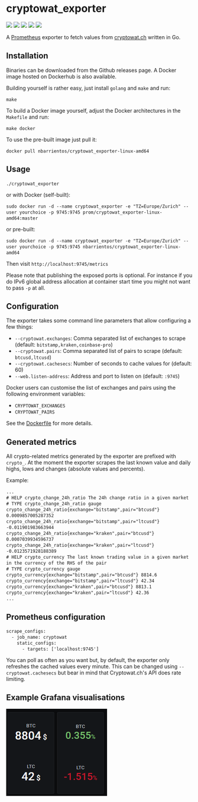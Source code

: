 # cryptowat_exporter 

[![](https://github.com/nbarrientos/cryptowat_exporter/workflows/Build/badge.svg)](https://github.com/nbarrientos/cryptowat_exporter/actions?query=workflow%3ABuild) 
[![](https://github.com/nbarrientos/cryptowat_exporter/workflows/Release/badge.svg)](https://github.com/nbarrientos/cryptowat_exporter/actions?query=workflow%3ARelease)
[![](https://img.shields.io/docker/pulls/nbarrientos/cryptowat_exporter-linux-amd64.svg?maxAge=604800)](https://hub.docker.com/r/nbarrientos/cryptowat_exporter-linux-amd64)
[![](https://img.shields.io/github/v/release/nbarrientos/cryptowat_exporter)](https://github.com/nbarrientos/cryptowat_exporter/releases)
![](https://img.shields.io/github/go-mod/go-version/nbarrientos/cryptowat_exporter)

A [Prometheus](https://prometheus.io/) exporter to fetch values from [cryptowat.ch](https://cryptowat.ch) written in Go.

## Installation

Binaries can be downloaded from the Github releases page. A Docker image hosted on Dockerhub is also available.

Building yourself is rather easy, just install `golang` and `make` and run:

```
make
```

To build a Docker image yourself, adjust the Docker architectures in the `Makefile` and run:

```
make docker
```

To use the pre-built image just pull it:

```
docker pull nbarrientos/cryptowat_exporter-linux-amd64
```

## Usage

```
./cryptowat_exporter
```

or with Docker (self-built):

```
sudo docker run -d --name cryptowat_exporter -e "TZ=Europe/Zurich" --user yourchoice -p 9745:9745 prom/cryptowat_exporter-linux-amd64:master
```

or pre-built:

```
sudo docker run -d --name cryptowat_exporter -e "TZ=Europe/Zurich" --user yourchoice -p 9745:9745 nbarrientos/cryptowat_exporter-linux-amd64
```

Then visit `http://localhost:9745/metrics`

Please note that publishing the exposed ports is optional. For instance if you do IPv6 global address allocation at container start time
you might not want to pass `-p` at all.

## Configuration

The exporter takes some command line parameters that allow configuring a few things:

* `--cryptowat.exchanges`: Comma separated list of exchanges to scrape (default: `bitstamp,kraken,coinbase-pro`)
* `--cryptowat.pairs`: Comma separated list of pairs to scrape (default: `btcusd,ltcusd`)
* `--cryptowat.cachesecs`: Number of seconds to cache values for (default: 60)
* `--web.listen-address`: Address and port to listen on (default: `:9745`)

Docker users can customise the list of exchanges and pairs using the following environment variables:

* `CRYPTOWAT_EXCHANGES`
* `CRYPTOWAT_PAIRS`

See the [Dockerfile](https://github.com/nbarrientos/cryptowat_exporter/blob/master/Dockerfile) for more details.

## Generated metrics

All crypto-related metrics generated by the exporter are prefixed with `crypto_`. At the moment the exporter scrapes the last known value and daily highs, lows and changes (absolute values and percents).

Example:

```
...
# HELP crypto_change_24h_ratio The 24h change ratio in a given market
# TYPE crypto_change_24h_ratio gauge
crypto_change_24h_ratio{exchange="bitstamp",pair="btcusd"} 0.0009857005287352
crypto_change_24h_ratio{exchange="bitstamp",pair="ltcusd"} -0.011901983663944
crypto_change_24h_ratio{exchange="kraken",pair="btcusd"} 0.0007039934596737
crypto_change_24h_ratio{exchange="kraken",pair="ltcusd"} -0.0123571928188389
# HELP crypto_currency The last known trading value in a given market in the currency of the RHS of the pair
# TYPE crypto_currency gauge
crypto_currency{exchange="bitstamp",pair="btcusd"} 8814.6
crypto_currency{exchange="bitstamp",pair="ltcusd"} 42.34
crypto_currency{exchange="kraken",pair="btcusd"} 8813.1
crypto_currency{exchange="kraken",pair="ltcusd"} 42.36
...
```

## Prometheus configuration

```
scrape_configs:
  - job_name: cryptowat
    static_configs:
      - targets: ['localhost:9745']
```

You can poll as often as you want but, by default, the exporter only refreshes the cached values every minute. This can be changed using `--cryptowat.cachesecs` but bear in mind that Cryptowat.ch's API does rate limiting.

## Example Grafana visualisations

![One](grafana1.png)
